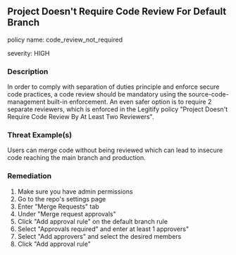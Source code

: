 ## Project Doesn't Require Code Review For Default Branch

policy name: code_review_not_required

severity: HIGH

### Description

In order to comply with separation of duties principle and enforce secure code practices, a code review should be mandatory using the source-code-management built-in enforcement. An even safer option is to require 2 separate reviewers, which is enforced in the Legitify policy "Project Doesn't Require Code Review By At Least Two Reviewers".

### Threat Example(s)

Users can merge code without being reviewed which can lead to insecure code reaching the main branch and production.

### Remediation

1. Make sure you have admin permissions
2. Go to the repo's settings page
3. Enter "Merge Requests" tab
4. Under "Merge request approvals"
5. Click "Add approval rule" on the default branch rule
6. Select "Approvals required" and enter at least 1 approvers"
7. Select "Add approvers" and select the desired members
8. Click "Add approval rule"
